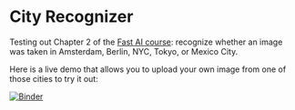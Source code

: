 # City Recognizer
Testing out Chapter 2 of the [Fast AI course](https://course.fast.ai/): recognize whether an image was taken in Amsterdam, Berlin, NYC, Tokyo, or Mexico City.

Here is a live demo that allows you to upload your own image from one of those cities to try it out:

[![Binder](https://mybinder.org/badge_logo.svg)](https://mybinder.org/v2/gh/mnopqr1/cityrecognizer/HEAD?filepath=voila%2Frender%2Fcityrecognizewidget.ipynb)
